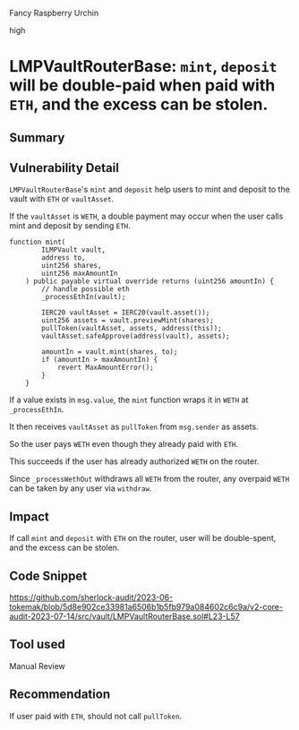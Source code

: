 Fancy Raspberry Urchin

high

# LMPVaultRouterBase: `mint`, `deposit` will be double-paid when paid with `ETH`, and the excess can be stolen.
## Summary

## Vulnerability Detail
`LMPVaultRouterBase`'s `mint` and `deposit` help users to mint and deposit to the vault with `ETH` or `vaultAsset`.

If the `vaultAsset` is `WETH`, a double payment may occur when the user calls mint and deposit by sending `ETH`.

```solidity
function mint(
        ILMPVault vault,
        address to,
        uint256 shares,
        uint256 maxAmountIn
    ) public payable virtual override returns (uint256 amountIn) {
        // handle possible eth
        _processEthIn(vault);

        IERC20 vaultAsset = IERC20(vault.asset());
        uint256 assets = vault.previewMint(shares);
        pullToken(vaultAsset, assets, address(this)); 
        vaultAsset.safeApprove(address(vault), assets); 

        amountIn = vault.mint(shares, to);
        if (amountIn > maxAmountIn) {
            revert MaxAmountError();
        }
    }
```
If a value exists in `msg.value`, the `mint` function wraps it in `WETH` at `_processEthIn`.

It then receives `vaultAsset` as `pullToken` from `msg.sender` as assets.

So the user pays `WETH` even though they already paid with `ETH`.

This succeeds if the user has already authorized `WETH` on the router.

Since `_processWethOut` withdraws all `WETH` from the router, any overpaid `WETH` can be taken by any user via `withdraw`.

## Impact
If call `mint` and `deposit` with `ETH` on the router, user will be double-spent, and the excess can be stolen.
## Code Snippet
https://github.com/sherlock-audit/2023-06-tokemak/blob/5d8e902ce33981a6506b1b5fb979a084602c6c9a/v2-core-audit-2023-07-14/src/vault/LMPVaultRouterBase.sol#L23-L57
## Tool used

Manual Review

## Recommendation
If user paid with `ETH`, should not call `pullToken`.